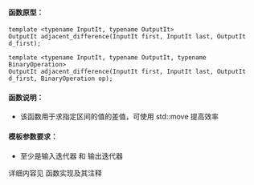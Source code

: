 
#### 函数原型：
```
template <typename InputIt, typename OutputIt>
OutputIt adjacent_difference(InputIt first, InputIt last, OutputIt d_first);

template <typename InputIt, typename OutputIt, typename BinaryOperation>
OutputIt adjacent_difference(InputIt first, InputIt last, OutputIt d_first, BinaryOperation op);
```

#### 函数说明：
* 该函数用于求指定区间的值的差值，可使用 std::move 提高效率

#### 模板参数要求：
* 至少是输入迭代器 和 输出迭代器

详细内容见 函数实现及其注释


